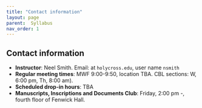 ```yaml
---
title: "Contact information"
layout: page
parent:  Syllabus
nav_order: 1
---
```


## Contact information

- **Instructor**: Neel Smith.  Email: at `holycross.edu`, user name `nsmith`
- **Regular meeting times**:  MWF 9:00-9:50, location TBA.  CBL sections: W, 6:00 pm, Th, 8:00 am).
- **Scheduled drop-in hours**: TBA
- **Manuscripts, Inscriptions and Documents Club**:  Friday, 2:00 pm -, fourth floor of Fenwick Hall.